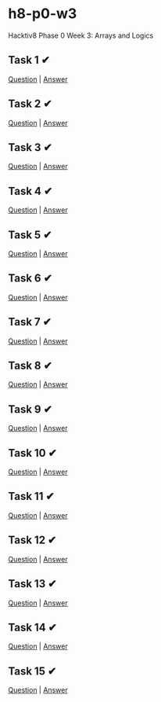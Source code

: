 # h8-p0-w3
Hacktiv8 Phase 0 Week 3: Arrays and Logics

## Task 1 ✔
[Question](https://www.codecademy.com/learn/learn-javascript) 
| [Answer](https://github.com/fahrulnoer/h8-p0-w3/blob/master/exercise-1.png)

## Task 2 ✔
[Question](https://github.com/hacktiv8/phase-0-activities/blob/master/modules/anchor-akses-array.md)
| [Answer](https://github.com/fahrulnoer/h8-p0-w3/blob/master/exercise-2.js)

## Task 3 ✔
[Question](https://github.com/hacktiv8/phase-0-activities/blob/master/modules/anchor-loop-array.md)
| [Answer](https://github.com/fahrulnoer/h8-p0-w3/blob/master/exercise-3.js)

## Task 4 ✔
[Question](https://github.com/hacktiv8/phase-0-activities/blob/master/modules/anchor-mixed-array.md)
| [Answer](https://github.com/fahrulnoer/h8-p0-w3/blob/master/exercise-4.js)

## Task 5 ✔
[Question](https://github.com/hacktiv8/phase-0-activities/blob/master/modules/challenge-palindrome.md)
| [Answer](https://github.com/fahrulnoer/h8-p0-w3/blob/master/exercise-5.js)

## Task 6 ✔
[Question](https://github.com/hacktiv8/phase-0-activities/blob/master/modules/challenge-palindrome-angka.md)
| [Answer](https://github.com/fahrulnoer/h8-p0-w3/blob/master/exercise-6.js)
  
## Task 7 ✔
[Question](https://github.com/hacktiv8/phase-0-activities/blob/master/modules/challenge-hitung-jumlah-kata.md)
| [Answer](https://github.com/fahrulnoer/h8-p0-w3/blob/master/exercise-7.js)

## Task 8 ✔
[Question](https://github.com/hacktiv8/phase-0-activities/blob/master/modules/challenge-pasangan-terbesar.md)
| [Answer](https://github.com/fahrulnoer/h8-p0-w3/blob/master/exercise-8.js)

## Task 9 ✔
[Question](https://github.com/hacktiv8/phase-0-activities/blob/master/modules/challenge-cari-mean.md)
| [Answer](https://github.com/fahrulnoer/h8-p0-w3/blob/master/exercise-9.js)

## Task 10 ✔
[Question](https://github.com/hacktiv8/phase-0-activities/blob/master/modules/challenge-perkalian-unik.md)
| [Answer](https://github.com/fahrulnoer/h8-p0-w3/blob/master/exercise-10.js)

## Task 11 ✔
[Question](https://github.com/hacktiv8/phase-0-activities/blob/master/modules/challenge-deret-aritmatika.md)
| [Answer](https://github.com/fahrulnoer/h8-p0-w3/blob/master/exercise-11.js)

## Task 12 ✔
[Question](https://github.com/hacktiv8/phase-0-activities/blob/master/modules/challenge-deret-geometri.md)
| [Answer](https://github.com/fahrulnoer/h8-p0-w3/blob/master/exercise-12.js)

## Task 13 ✔
[Question](https://github.com/hacktiv8/phase-0-activities/blob/master/modules/challenge-target-terdekat.md)
| [Answer](https://github.com/fahrulnoer/h8-p0-w3/blob/master/exercise-13.js)

## Task 14 ✔
[Question](https://github.com/hacktiv8/phase-0-activities/blob/master/modules/challenge-kelompok-angka.md)
| [Answer](https://github.com/fahrulnoer/h8-p0-w3/blob/master/exercise-14.js)

## Task 15 ✔
[Question](https://github.com/hacktiv8/phase-0-activities/blob/master/modules/challenge-kelompok-hewan.md)
| [Answer](https://github.com/fahrulnoer/h8-p0-w3/blob/master/exercise-15.js)
